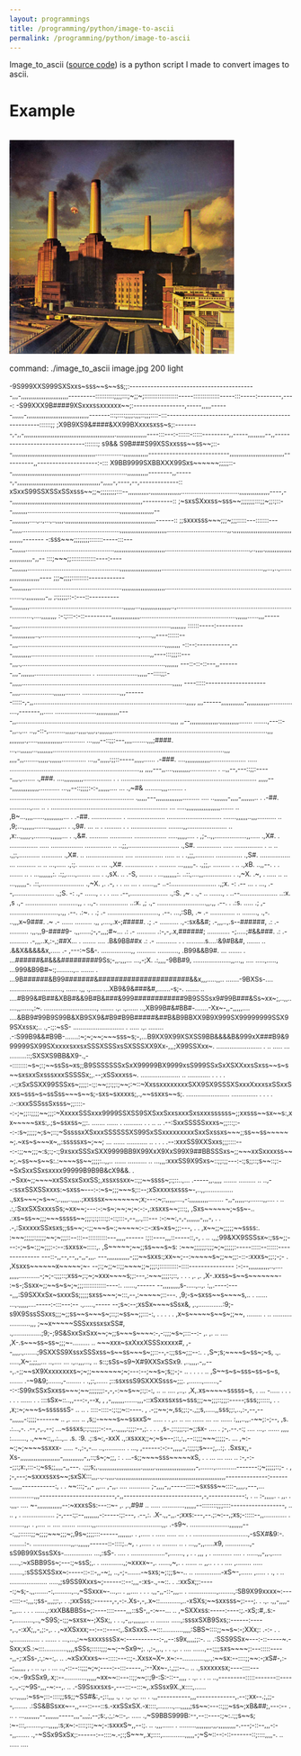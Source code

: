 ```yaml
---
layout: programmings
title: /programming/python/image-to-ascii
permalink: /programming/python/image-to-ascii
---
```


<p>Image_to_ascii (<a href="https://github.com/Plotkine/image_to_ascii" target="_blank" rel="noopener noreferrer">source code</a>) is a python script I made to convert images to ascii.</p>

<h1>Example</h1>

<p><br><img src="/programming/python/image.jpg" alt="image" width="400" height="auto"></a></p>

<p>command: ./image_to_ascii image.jpg 200 light</p>

<p><small>-9S999XXS999SXSxxs~sss~~s~~ss;;:------------------------------------------,,,-,,,,,,,,,,,,,,,,,,,,,,,,,---------::::::::::;;;;:::;~;;~;::::::::::::::::::-----::::::::::::::-----:::-----:--------,----:
-S99XXX9B####9XSxxxssxxxxxx~~;:-----------------,-----,,,,,------,,,,,,-,,,,,,,,,,,,,,,,,,,,,,,,,,,,,,,,,-------:::;::::;;;;:;;;::;;;::::-:::---------------------------------------------------::::::;;
;X9B9XS9&####&XX99BXxxxsxss~s;:--------,-,,-,,,,,,,,,,,,,,,,,,,,,,,,,,,,,,,,,,,,,,,,,,,,,,,,.,,,,,,,,,,,,,,,,----:::---:-::::::-:::::---------,,-----,,,,,,,,,--,,------------------------------:::::::;
s9&&&#9S9B###S99XSSxxsss~~ss~~;::--,,,,,,,,,,,,,,,,,,,,,,,,,,,,,,,,,,,,,,,,,,,,...............,,,,,,,,,,,,,---------------------------,,,,,,,,,,,,,,,,,,,,,,,,,,,,,----------,,--------------------:-:::
X9BB9999SXBBXXX99Sxs~~~~~~;;;;;::--,,,,,,,,,,,,,,,,,,,,,,,,,,,,,,,,,,,,.........................,,,,,,,,,,,--------,,------,-,,,,,,,,,,,,,,,,,,,,,,,,,,,,,,,,,,,,,,,,,,,,-,,,,,-,----,--,-------------::
xSxxS99SSXSSxSSxsss~~;;~;;;;;;;;:::--,,,,,,,,,,,.,,,,,,,,,,,,,,,,...............................,,,,,,,,,,,,,,,,----,--,,,,,,,,,,,,,,,,,,,,,,,,,,,,,,,,,,,,,,,,,,,,,,,,,,,,,,,,,,,,,,,,,,,,,----------::
;~sxsSXxxss~sss~~;;;;;;;:::;;~;;:;::--,,,,,,,,.................................................,,,,,,,,,,,,,,,,,,---,,,,,,,,,....,..,...,..,,,,.,,,,,,,,,,,,,,,,,,,,,,,,,,,,,,,,,,,,,,,,,,,,,,,,------::
;;sxxxsss~~~;;;~;;;:::::---:::::::----,,,,,....................................................,,,,,,,,,,,,,,,,,,,,,,,,,................................,,.,,,,,,,,,,,,,,,,,,,,,,,,,,,,,,,,,,,,,,-------
-:sss~~~;;;;;;;;:::::::-----:::----,,,,,,,...............................................,,,,,,,,,,,,,,,,,,,,,,,,,,,.............................................,..,,,,.,,,,,,,,,,,,,,,,,,,,,,,,,,-,,--
:::;~~~;;:::::::::::::----:-----,,,,,,,,.................................................,,,,,,,,,,,,,,,,,,,,,,......................................................,,...,..,......,,,,,,,,,,,,,,,,----
;;;~;;;;:::::::::-------------,,,,,,,,,,................................................,,,,,,,,,,,,,,,,,,,,,,,..........................................................................,.,,,,,,,,,,-,,
;:;;;;;::-:---::-----------,,,,,,,,,..................................................,,,,,,...,,,,,,,,,,,,,,,,..,.........................................................................,....,,,,,,,,
:-:;:::-:-::---------,,,,,,,,,,,,,,,...................................................,,,,,,......,,,------,,,,................................................................................,,,,,,,,
::::::-----:----------,,,,,,,,,,,,..,....................................................,......,,----::::::---,,,..............................................................................,,,,,,,,
-::--:-----------,---,,,,,,,,,,................................. .............................,,----:::;;;::----,,,.,............................................................................,,,,,,,
---::-::-::---,,-------,,,-,,,,,,,..............................      . ......................,,,,,--::::;;:--,,,,,................................................................................,,,,,
----:::::---------------------,,,,..................,,,,,,........        ....................,,,-------:::::-,-,,.................................................................................,,,,,
,,,------,,,,,,,,,,,,-,,,,,,,,,,,,............ ....,-------,,.....        ......................,,,,,,,,,,,,----,,..................................................................................,,,,
,,--,,,,,,,,,,,,,,,.,,,,,,,,,,.......       .......,---::--,,..,...     ..,,-::-,.........,,,,,..,,,,.,,,.,.,,,,,,,..................................................................................,,,
,,,,,,,,.,.....,,,,,,,,,,,,,............    ...,,,,--::;;:---,,,,........,,,;####. ...,..,,,,,,...,,,,,,,,...........................................................................................,,,
,,,,-,,........,,,,,.,,,,,,............. ...,,-,,,,,:;;::-----,,,,,......   .-###.    ....,,,,,,,,,,,,,................... ..... .....................................................................,,
,,,,---,,....,,,,,,,,,.............. .   ..,,--,---::;;:-----,,,.,.......   .,###.     ....,,,,,,,,,,............... .       .  ........................................................................
,,,,,---,,,,,,,,,,,,,,...........        ...,,--::;;;;:-:-,,,,,,....  ...   .,~#&      .........,,,........  .                        ..................................................................
.,,,,,---,,,,,,,,,,,,,,.........   ....   ..,,,,,,,-,,,,-,,,,,,,..     .     .-##.     ...........,....                    ..     .   .............................................................. ...
.....,,,,,,,,,,,,,,,,,,.......   ..    ,B~...,,,,......,,,,,,,,,,...   .     .-##.    ................                                .  ....................              .............................
.......,,,,,,..,,,..........     ..    ,9;...,,,,,,........,,,,,,...   .     .,9#. ...      .. .                                          .........                      .         . ...................
........,,.....................  ..    ,x:..,,,,,.,.........,,,,,,...  .     .,&#.                                                                                             ..........   ............
.................  .....,,,,,.... .    ,;-..,,.................,,.....       .,X#.                                                                   .                  ...............            .....
................. .............. ..   ..;;,...........................       .,S#.                                                                                     .............               .....
...............    .  ..         ..   .,;:,...........     ...........       .,X#.    ..                                                                        ....................                ....
...............  .....       ..  .    .,;;,..........     ..............     .,S#.                                                                             ................                      ...
..........      ..  ..    ...,.....   .,:;.   ........      ..       ...     .,X#.                                                                           ...............                           .
.........                ...,,,,,-.   .,;;,. .........   .            ..     .,xB.                                                                         ..,,--.  .   .                               
.......    ..   .      ...,,,,,,,:.    .:;,.....,.......   ....        .     .,sX.                                                                         .. .-S,                                      
.......            .   ...,,,,,,,:.   ..::,....,,...............       .     .,~X.                                                                             .~,                                      
. .....       .. ..     ...,,,,,,-.    .::,.......................           .,~X.                                          ,.                                 .-,                                    . 
.   ...      ... .       ......,,-    ..-:........................           .,;x.                                          -:                                 .--                                   ...
.                             ...,     .--,.....................             .,;S.                                          -:                                 .,-                               ......,
   . .                .       ....     .--,....................              .,:S.                                          ,~                            .    .,-      ..                      .......,
                                 .    ..--....................               ..:x.                                          ,s                                 .,-       .................  ..........,,
                                 .    ..,-.   ...............                ..:x.                                          ,;                                 .,-       ..........................,,.,,
                                       .--.         .                         .:s.             .....                        .;                                  ,-        ..........................,.,,
                                       .--.                                   .:~.               .                          .;                                  .-          ...........................,
                                       .--.                               ...,:SB,                                          .~                                  .-         .............  ..   ........,
                                       .,-.                            ..,,,x~9###.                                         .~                                  .-              ......         .........
                                       .,,                           ,....,.x-;#####.                                       .;                                  .-                            ..........
                                 .,-:sx&&#;                        .-,,,..,.s--######,                                      .:                                  .-                            ..........
                               .,,.,,9-####9-                      .,,......;-,-,,,;#~...                                   .:                                  .-                            ..........
                              .:-,-,.x,######;                 ............ -;.....;#&&###.                                 .:                                  .-                            ..........
                              .-,,,..x,:-,;##X...              .    ....... ....  .B&9BB##x                                 .:                                  .-                           ...........
.   .                      ..........s....:&9#B&#,                  ....... ..    .&&X&&&&&x,.....                          .-                            ,---:~S&-.                  ................,,
   ..........             ...........,   .B99&&B9#.           ...   ....... .   ...######&#&&&#########9Ss;-,,.,,,...  ...,-;X.                         .:,,,,-9BB#9,        ....................,,...,,
  ....                    .....,....., ...999&B9B#~:;.........,..   ....... .   ...9B######&B99#######&######################&&x,,,.....,,..           .......-9BXSs-....  ............................,
......                   .,,  .,...... ...XB9&9&###&#,.......-s;-.  ....... .. ....#B99&#B##&XBB#&&9B#B&###&999############9B9SSSsx9#99B###&Ss~xx~;,..,,......,,......,:~. ............................,
.......                  .,.  .,...... ..,XB99B#&#BB#-.......-Xx~-,,-,,,,,.... ....&BB9#99B9S99B&XB9SX9&#B9#B9B#####&##B&B9BBXX9B9X999SX99999999SSX99SXxssx;..  .,-:;:~sS-   ...........................
.  .....                 .,.  ........ .-:S99B9&&#B9B-.......:~;~;~~;~~~sss~s;-,...B9XX9X99XSXSS9BB&&&&B&999xX###B9&999999SX99SXxxxxsxxsxSSSXSSSxsSXSSSXX9Xx-,,,;X99SSXxx~. ........................   .
.. .....                 ...  .........::;SXSXS9BB&X9-.,--::::::::~s~;:;~~ssSs~xs;;B9SSSSSSSxSxX99999BX9999xsS999SSxSxXSXXxxsSxss~~s~s~~sxsxxSxsssxxxSSSSSx;,.--;xSSxxxss~. ..................... ..    
............             . .  .     . .-:;xSxSSXX99SSSxs~;;;;:-:;:~~;;:;;:;~~;:~::~XxssxxxxxxxxSXX9SX9SSSXSxxxXxxxsxSSxxSxxs~sss~s~ssSss~~~s~~s;-sxs~sxxxxs;,.,~~ssxxs~~s;.   .......................   
..............           . .  .     . .:-:xxxSSSssSxsss~;;::::--:-;~;;::;;;;~~;;;:~XxxxxSSSxxx9999SSXSS9SXSxxSxxsxxxSxsxxxssssss~;;xxsss~~sx~~s:,xx~~~~~sxs:,.;s~ssxss~;;:.     .......  ......        .
..........               . .  ..   .. .--:SxxSSSSSxxxs~;;:::;:--:-:s~;;;;;~;s~;::;~SssssxXSxxxSSSSSSXS99SxSSxxxxxxxxxSxxSxssxs~~~;;ss~~ss~~~~~~;.~xs~s~~~x~,,:sssssxs~;~~;  ...                   ......
...........             .. .  .     . .--:xxxSS9XXSxxs;;;::::---:-:;;~~;;;~:s;:;-:;9xsxxSSSxSXX9999BB9X99XxX9XxS99X9##BBSSSxs~;;~~~xxSxxxxss~~~;.~ss~~s~~s:.:~~~~ss~~;;;;:..,,..                  ......
..........                   ..    ...,,,:xxxSS9X9Sxs~::;;:;;---:-:;s;;::;s~~::;:-~SxSxxSSxsxxxx99999B9B9B&&#99X9&&. . .~Sxx~;;~~~~xxSSxsxSxxSS;,xssxssxx~::;;~~ssss~;:;::..,...   .-----,,.,,,, .......
.........                    ..     ..,--:ssxSSXSSxxxs:~sxss~---:-:~s~;;;~~~s;::--;xSxxxxsxsss~-,..,,...............  .,sxs~~~;~s~~:,.,,,,..,,,,.;xxsssx~~~~~~~~;x;---:~;:,,,,,....,-:,,,,,,,,,,........
-,,-,,,,,..,.......,,....     .    .. .:,:SxxSXSxxxsSs;~xx~~;---:-:~s~;~~;~;~:-:-,:xsxxs~~;:::;,                      ,Sxs~~~~~~;~ss~-..        .:xs~ss~~;;;~~~sssss~~;;;:;:;::::;:-::;:::-,--,,.,:::---
:-:~~:,-,-,,,,,,,-,,,-,       .     . .-,:SxxxxxSSxsxs;;ss~~;-:;;~~~s~:;~~~~~:-::-:xs~xs~;;:---,                . .   ,x~~;;~;;;;;~~ssss:.       :~~~;;;;;:;;;;;~~;~;;;::--:::--::::::::::---,,,,,------
:;::----,,,::-----::,-,       .    .. .,,;99&XX9SSSsx~:;ss~;;---:-;~s~:;;~;;;:-:--:sxxsx~:::::,.                      ,S~~~~~;~~;;ss~~~s~s:      :~~~;;;;;;:;;;~;~;;;;;:-----:::::--::::::--------------
---::-,,--,--,,-,,-,,,.      ---,,,,,,,,,,,,-;;;~~sxxs:;xx~~;--:~~~~~s~;;~~;;:-::-:xxxs~;;:;-;-                   .   ,Xsxxs~~~~~~x~~~~~;~-      --;:;~;;~::;;~~~~;;~;;;:;::::::::::-::::---------------
:-:--,,,,,,,,,,,..,....      ,,,,,...........-;~;-:;;;::;xss~;:;~;~xxx~~~~s;;:---,:~~~;;;;:;::,     .   .  .   ,. ,.  ,X-.xxss~s~~s~~~~~~~-      :~s-;Ssxx~;;~~s~s~;~;;;::::::::::::----:. ......,------
--,,,,,,,,,s-.....,..,.      :,,.----:----,,,:S9SXXxSx~sxxxSs;;;;;sxss~~~;~:::,--,:~~~~~;::---.                       ,9;-s~sxss~~s~~~~s,..       . ...... ...,.,,,,,....-----:-:::---:--  .,.....,-----
--;s~:--;xsSx~~~~sSsx&,      ,.,.............:9;-s9X9SssSSxxs;;;~;;ss~~s~~~s~;::;:~ss~~;;:::-:,   . .   .  .      .   ,x~s~~~~~s~~s~;;~~, ........  .                     ..   .......... ...........,,,
;~~x~~~~~SSSxxssxsxSS#,     .,...............;9;-;9S&SxxSxSxx~~;~;;s~~~s~~~~:-,-:;;;~s~;:::--:-     ,.  ,. ..   ....  ,X-.s~~~ss~ss~;;;~-.........                             ..                       
~~~xxx~sxXxxXSSSxxxxx#,      ,--,,,,.,.......;9SXXSS9XssxSSSxss~s~~ss~~~s~;;::--,-:;;ss~;;;--:.                  .    ,S~;s;~~~~s~ss~;~s, .,. .....,X~;,;;,,...  ..,.... ...   .,..,,,...,   ..         
s::;sSs~s9~X#9XXSxSSx9.      ,..,,,,.-,,---,.-;;~~sX9Xxxxxxxxs~;~;;~~~~~~~;~;---:--;~~s~;s;;-;-  .. .   . .    . ..   ,S~~s~s~sss~ss~s~s, .......    .-~9&9;.......,-........   .  .,;:,......          
;::ssxssS9SXXXSsss~;;;.      ,.......,.......,--:-:S99xSSxSxxss~~~;~~;;;;;;;:-,-,-:~~s~~;:;:-:,  .. ..  ....   ,..,.  ,X,.xs~~~~~sssss~s,  .  ...          -..... . .    . . .  .   ...... . .          
:::sSx~::..,,---:-,--x, ,    ,-,,,,,,,.......,,,-::xSxxssxss~sss;;;~~;;;::;;;:-----;sss;;:::::,           .      .    ,x;:~;~~~s~ssssssS- ..  ..                                                    .   
::::-::::-:;:;;~::----. ,   .-;;~~;~,ss;;:;-.,;;s,.....,,sss;;:,..,:-,--,---,,,,,,-:;;;;------~  .. ,.  ....     ..   ,s;;-~~~~s~~ssxxS~   .....   . .     ,.. .. ...   ...... ...     ... ......       
:,,,..,,.-~~;:-;--, ,s.     .:...,-.  .--,-,.,--;     ...~sssxs;:;:;;;;:-:--,..,,,,,:;;;:--,;.             .   .  .   ,s-.;::;;;:;:~;;sx-   ....     .     ;-,.--.-:;    ....    ...,.     ......   ,,,,
:........, .,~~~::,,.:..,.. .s.  :9.  .;:s~:,-xxX      .,:xsxxx;;~;~s~--;::,:,,--::;;;~~~;;;;;-.          ...         ,~:-~:;~;~~~~ssxxx-  .....           -.,:-,-...       ..,...........      .   ...,
,------:-:--,,,,,-,:;;;:;s~--;,..:;.  .Sxsx;,-Xs-,,,,,,,,,,,,,,,,,,,,,-,,,,,,,,,,,-,,::;s~;~;;,  :        .        ...-s;;~~~~sss~~~~~xS,  .       .                     ...           ...  ....     .. 
:-,-:--;;:;x:,:::-:;~ss;;,,,,-,,---.  .;;;s;,.,,,,,,,,,,,,,,,,,,,,,,.,,,,,,.,,,,,,,,,,,,,,,,,,,,,-,.......,...........-------:;~;;;;;::;-  .         ,                                                  
;-,---;~sxxxssxs~~;sxSX:::,,,..,..,,,,.,,,,,,,,,,,,,,,,,,,,,,,,,,,,,,,,,,,,,,,,,,,,,,,,,,,,,,,,,,--------------:-------,,,,,-----------:,  .         .     ~~:::;-,,-    ,,... ,-,,. ....    ...........
;-,,,,-,,-----:::::~sxsss~~::::-,,,,.,---,...    .............,,,-------------------------,-,,--------------------------,-,------------:,  .  ..           :-,,,,,. .    ,,. . .,,,.  ....              
~-,,,,,,,,,,,,,--:~xxxsSs:---::~-      ,.     ,.,#9#    .. .....                   ............,,,,,,--::::::::;;;::::------------------, ..  ..           ,      .      .................              
;-,---:;:--,,,,,,,,-:-----:;:---,  .--,:.    .X-.,,-,,.-;xxs:---,--.;:~:--,;xs;-:::::--,,............                       . ........,,.  .               ,....     ..    .... .......                 
........,,...................................,,. .-s9~. .....................,,,,,,,---:,,;::::::;;~;;;;~~~;;;~;,9s~;;;;:::------,,,,,,,.  .               ,.....       .     ..... .....               
...  .   .       .............................,-sSX#&9:-.                    ........:-. ....................,,..,,,,,,------::-::::;..~,  .               ,.....  .       ..  ........ ..              
.   ...,,-,,.....x9,          .............,-sS9B99XSssSXs-...............      ...,:sS-.         .... . ..................-,.......,  ,   .         .     ,,,     ,  .      .......... ....            
.          ......,,-,,.,.....      .....,:~xSBB9Ss~;---:;~ssS;,. .    ............,;~xxxx~-,.                        ......,~,. . ......    ..             ,,..    .  .              .    ....          
,........               ..... .......,:sSSSXSSxx~:-----::-::-,,-~;, ..,-;-.......-~sxs;~;:;;s~-..         ..  ..............-xS~-,......                   ,.....  .  .,    .       ..                  
....................         .....,;s9SS9Xxxs~;------::--:,,,-:xs-.,-~::.   .  .:xxSx;;:-----:;~s;-.,,.......-:,.........,..,~SSxxx~-...,..     .          ,,....  .      . .      .,,-,,-::-,,,..      
.      ...............,........,:SB9X99xxxx~:----::::--:,,,:;ss-,,,;;:,.   .  .;xxSss;:------,-,-:-.Xs-,-,.x~::...........,..-xSXs;~~sxxsss~;:---;.                .      .,.      .,,-,,,,--,,...      
.                 . . ......,:xxXB&BBSs~;:----::::----,,,::sS-,,-:~--... ..  ,~SXXxss:-----:----:;.-xS;:#,.s:--,..........,..,~S9S;-:;;~sxsx~-;XSx;,                   .    .      .,-,,.,,,,,,..       
..  .......         .....,:sssxSXB9Sxs;:------:-----,.,-:xX;,,-,;:-,.   .   ,~xXSxxx;--:--::----:,.SxSxxS.-~:::...........,,,,:SBS~::::;;~~s~:-;XXx;:        .-:-  .   .           .,..............     
.  ......    . ...,...,:~~sxxxsssSx~:-----------:-,,--:s9x,,,,;;:-.   ..  .:SSS9SSx~---:-::-----~.-Sxx;xS.:~:::............,,,,sSSs;:::::;;;~~;-~Sx9~;.  .,:-,,.,  .       .       .,.                  
.  ....      ......,--:;;;sxs~~~~;:---:::::-----,,-;:xSs-,:,:~-:,.   ..  .~xSxXxxs~--:::::---::;-.Xxsx~X~.x~:--............,,.,:~~sx:--::::;;~~:-;xS#-,:--;,,,,,,  ,  .    ..      .,.                  
.         ... ..,-::--::;;;~;~;----:--:::-----,,:--Xx~-,:,;;:--..   .. .,sxxxxxsx;----::::----:~.-9xSSx9,.x;:--............,,,,,~xx~~::---::;;~~;:;9-:S:-::--,,,,     .            .,.    .             
.      ..   ..,---------:::::-------::-----,.,-:;~9S-,,,-~:--,.   ..  .-S9Ssxxsxs-,---:::--:::~,.xSSsx9X.,x::::,...... .,..,,,,,:~ss~;::-::::;;ss;;~SS#&:,-;::,,,     .,  .        .,.    .,.           
    ...   . .,,-----------,,,-------------,.--:;xx--.;,;;--,.......  .:SS&BSsxx~--,,---::---::s.-xxSSxSX.-x::::,........,...,,,,,;ss~~:---::;;;~ss~;xB&##;,---:--         .        ..                   
        . ...,,,,,,,,--,,,,,,,-----,,,-,,,;,--;s:,.;,:~::-,. ..... .,~S9BBS999B:--,--::----:;~:.:;;s~~s; :~-:::,........,...,,,,,:s;x~:-::::;::;~~;-:sxxxS~,,--:;.        ..       .,,,......           
.      .........,,,,,,,,.,,.,,,,,,,,,-.---;-::--,,,-:--,,.......  .,-~SSx9SxSx;:------:--::::~.-;:;S~~~,.x;::::,............,,,,,-;~S~::--:-::-------::;::::,,,,-.         ..      ..... ....           </small></p>
